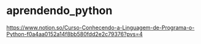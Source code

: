 # aprendendo_python
https://www.notion.so/Curso-Conhecendo-a-Linguagem-de-Programa-o-Python-f0a4aa0152a14f8bb580fdd2e2c79376?pvs=4
